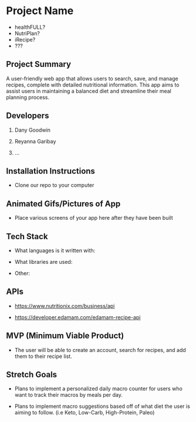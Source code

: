 # Project Name

- healthFULL?
- NutriPlan?
- iRecipe?
- ???

## Project Summary

A user-friendly web app that allows users to search, save, and manage recipes, complete with detailed nutritional information. This app aims to assist users in maintaining a balanced diet and streamline their meal planning process.

## Developers

1. Dany Goodwin

2. Reyanna Garibay

3. ...

## Installation Instructions

- Clone our repo to your computer

## Animated Gifs/Pictures of App

- Place various screens of your app here after they have been built

## Tech Stack

- What languages is it written with:

- What libraries are used:

- Other:

## APIs

- https://www.nutritionix.com/business/api

- https://developer.edamam.com/edamam-recipe-api

## MVP (Minimum Viable Product)

- The user will be able to create an account, search for recipes, and add them to their recipe list.

## Stretch Goals

- Plans to implement a personalized daily macro counter for users who want to track their macros by meals per day.

- Plans to implement macro suggestions based off of what diet the user is aiming to follow. (i.e Keto, Low-Carb, High-Protein, Paleo)